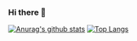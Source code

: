 ### Hi there 👋

[![Anurag's github stats](https://github-readme-stats.vercel.app/api?username=nachocss)](https://github.com/nachocss/github-readme-stats)
[![Top Langs](https://github-readme-stats.vercel.app/api/top-langs/?username=nachocss&layout=compact)](https://github.com/nachocss/github-readme-stats)

<!--
**Nachocss/Nachocss** is a ✨ _special_ ✨ repository because its `README.md` (this file) appears on your GitHub profile.

Here are some ideas to get you started:

- 🔭 I’m currently working on ...
- 🌱 I’m currently learning ...
- 👯 I’m looking to collaborate on ...
- 🤔 I’m looking for help with ...
- 💬 Ask me about ...
- 📫 How to reach me: ...
- 😄 Pronouns: ...
- ⚡ Fun fact: ...
-->
